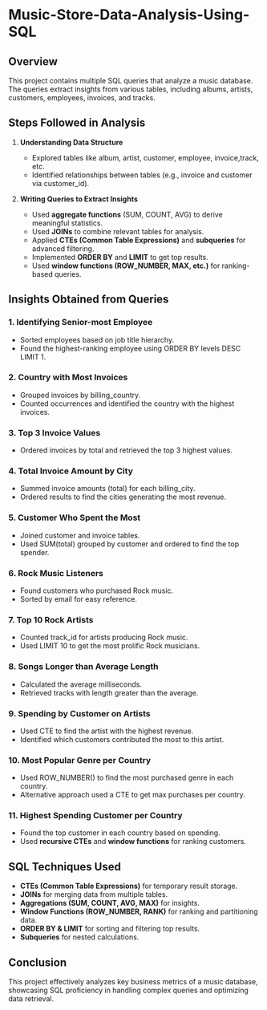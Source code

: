# Music-Store-Data-Analysis-Using-SQL

## Overview
This project contains multiple SQL queries that analyze a music database. The queries extract insights from various tables, including albums, artists, customers, employees, invoices, and tracks.

## Steps Followed in Analysis
1. **Understanding Data Structure**
   - Explored tables like album, artist, customer, employee, invoice,track, etc.
   - Identified relationships between tables (e.g., invoice and customer via customer_id).

2. **Writing Queries to Extract Insights**
   - Used **aggregate functions** (SUM, COUNT, AVG) to derive meaningful statistics.
   - Used **JOINs** to combine relevant tables for analysis.
   - Applied **CTEs (Common Table Expressions)** and **subqueries** for advanced filtering.
   - Implemented **ORDER BY** and **LIMIT** to get top results.
   - Used **window functions (ROW_NUMBER, MAX, etc.)** for ranking-based queries.

## Insights Obtained from Queries

### 1. Identifying Senior-most Employee
- Sorted employees based on job title hierarchy.
- Found the highest-ranking employee using ORDER BY levels DESC LIMIT 1.

### 2. Country with Most Invoices
- Grouped invoices by billing_country.
- Counted occurrences and identified the country with the highest invoices.

### 3. Top 3 Invoice Values
- Ordered invoices by total and retrieved the top 3 highest values.

### 4. Total Invoice Amount by City
- Summed invoice amounts (total) for each billing_city.
- Ordered results to find the cities generating the most revenue.

### 5. Customer Who Spent the Most
- Joined customer and invoice tables.
- Used SUM(total) grouped by customer and ordered to find the top spender.

### 6. Rock Music Listeners
- Found customers who purchased Rock music.
- Sorted by email for easy reference.

### 7. Top 10 Rock Artists
- Counted track_id for artists producing Rock music.
- Used LIMIT 10 to get the most prolific Rock musicians.

### 8. Songs Longer than Average Length
- Calculated the average milliseconds.
- Retrieved tracks with length greater than the average.

### 9. Spending by Customer on Artists
- Used CTE to find the artist with the highest revenue.
- Identified which customers contributed the most to this artist.

### 10. Most Popular Genre per Country
- Used ROW_NUMBER() to find the most purchased genre in each country.
- Alternative approach used a CTE to get max purchases per country.

### 11. Highest Spending Customer per Country
- Found the top customer in each country based on spending.
- Used **recursive CTEs** and **window functions** for ranking customers.

## SQL Techniques Used
- **CTEs (Common Table Expressions)** for temporary result storage.
- **JOINs** for merging data from multiple tables.
- **Aggregations (SUM, COUNT, AVG, MAX)** for insights.
- **Window Functions (ROW_NUMBER, RANK)** for ranking and partitioning data.
- **ORDER BY & LIMIT** for sorting and filtering top results.
- **Subqueries** for nested calculations.

## Conclusion
This project effectively analyzes key business metrics of a music database, showcasing SQL proficiency in handling complex queries and optimizing data retrieval.


